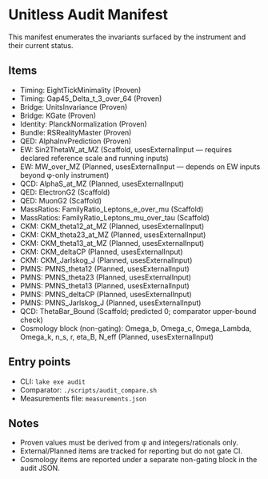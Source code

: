 # Unitless Audit Manifest

This manifest enumerates the invariants surfaced by the instrument and their current status.

## Items

- Timing: EightTickMinimality (Proven)
- Timing: Gap45_Delta_t_3_over_64 (Proven)
- Bridge: UnitsInvariance (Proven)
- Bridge: KGate (Proven)
- Identity: PlanckNormalization (Proven)
- Bundle: RSRealityMaster (Proven)
- QED: AlphaInvPrediction (Proven)
- EW: Sin2ThetaW_at_MZ (Scaffold, usesExternalInput — requires declared reference scale and running inputs)
- EW: MW_over_MZ (Planned, usesExternalInput — depends on EW inputs beyond φ-only instrument)
- QCD: AlphaS_at_MZ (Planned, usesExternalInput)
- QED: ElectronG2 (Scaffold)
- QED: MuonG2 (Scaffold)
- MassRatios: FamilyRatio_Leptons_e_over_mu (Scaffold)
- MassRatios: FamilyRatio_Leptons_mu_over_tau (Scaffold)
- CKM: CKM_theta12_at_MZ (Planned, usesExternalInput)
- CKM: CKM_theta23_at_MZ (Planned, usesExternalInput)
- CKM: CKM_theta13_at_MZ (Planned, usesExternalInput)
- CKM: CKM_deltaCP (Planned, usesExternalInput)
- CKM: CKM_Jarlskog_J (Planned, usesExternalInput)
- PMNS: PMNS_theta12 (Planned, usesExternalInput)
- PMNS: PMNS_theta23 (Planned, usesExternalInput)
- PMNS: PMNS_theta13 (Planned, usesExternalInput)
- PMNS: PMNS_deltaCP (Planned, usesExternalInput)
- PMNS: PMNS_Jarlskog_J (Planned, usesExternalInput)
- QCD: ThetaBar_Bound (Scaffold; predicted 0; comparator upper-bound check)
- Cosmology block (non-gating): Omega_b, Omega_c, Omega_Lambda, Omega_k, n_s, r, eta_B, N_eff (Planned, usesExternalInput)

## Entry points

- CLI: `lake exe audit`
- Comparator: `./scripts/audit_compare.sh`
- Measurements file: `measurements.json`

## Notes

- Proven values must be derived from φ and integers/rationals only.
- External/Planned items are tracked for reporting but do not gate CI.
- Cosmology items are reported under a separate non-gating block in the audit JSON.

